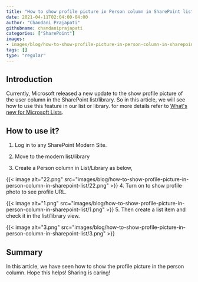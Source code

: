 ```yaml
---
title: "How to show profile picture in Person column in SharePoint list/library?"
date: 2021-04-11T02:04:00-04:00
author: "Chandani Prajapati"
githubname: chandaniprajapati
categories: ["SharePoint"]
images:
- images/blog/how-to-show-profile-picture-in-person-column-in-sharepoint-list/22.png
tags: []
type: "regular"
---
```


## Introduction 

Currently, Microsoft released a new update to the show profile picture
of the user column in the SharePoint list/library. So in this article,
we will see how to use this feature in our list or library. for more
details refer to
[What's new for Microsoft Lists](https://techcommunity.microsoft.com/t5/microsoft-365-blog/what-s-new-for-microsoft-lists-microsoft-ignite-2021-mar-2-4/ba-p/2176242 "SharePoint List Updates").
 

## How to use it? 

1.  Log in to any SharePoint Modern Site.

2.  Move to the modern list/library

3.  Create a Person column in List/Library as below,
 

{{< image alt="22.png" src="images/blog/how-to-show-profile-picture-in-person-column-in-sharepoint-list/22.png" >}}
4.  Turn on to show profile photo to see profile URL.

{{< image alt="1.png" src="images/blog/how-to-show-profile-picture-in-person-column-in-sharepoint-list/1.png" >}}
5.  Then create a list item and check it in the list/library view.

{{< image alt="3.png" src="images/blog/how-to-show-profile-picture-in-person-column-in-sharepoint-list/3.png" >}}

## Summary 

In this article, we have seen how to show the profile picture in the
person column.
Hope this helps!
Sharing is caring!
